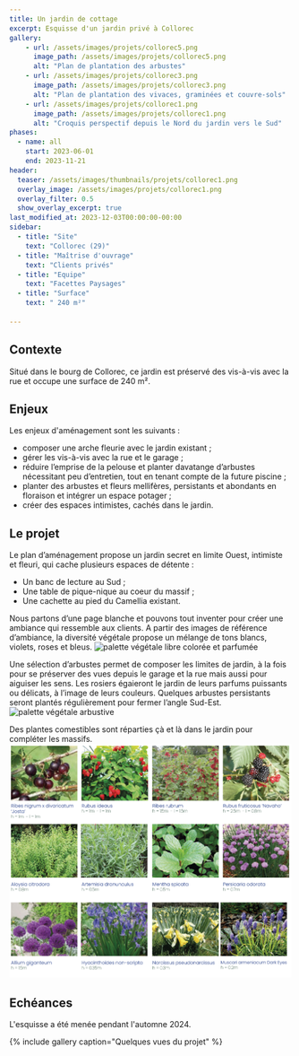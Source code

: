 ```yaml
---
title: Un jardin de cottage
excerpt: Esquisse d'un jardin privé à Collorec
gallery:
    - url: /assets/images/projets/collorec5.png
      image_path: /assets/images/projets/collorec5.png
      alt: "Plan de plantation des arbustes"
    - url: /assets/images/projets/collorec3.png
      image_path: /assets/images/projets/collorec3.png
      alt: "Plan de plantation des vivaces, graminées et couvre-sols"
    - url: /assets/images/projets/collorec1.png
      image_path: /assets/images/projets/collorec1.png
      alt: "Croquis perspectif depuis le Nord du jardin vers le Sud"
phases:
  - name: all
    start: 2023-06-01
    end: 2023-11-21
header:
  teaser: /assets/images/thumbnails/projets/collorec1.png
  overlay_image: /assets/images/projets/collorec1.png
  overlay_filter: 0.5
  show_overlay_excerpt: true
last_modified_at: 2023-12-03T00:00:00-00:00
sidebar:
  - title: "Site"
    text: "Collorec (29)"
  - title: "Maîtrise d'ouvrage"
    text: "Clients privés"
  - title: "Equipe"
    text: "Facettes Paysages"
  - title: "Surface"
    text: " 240 m²"

---
```

## Contexte

Situé dans le bourg de Collorec, ce jardin est préservé des vis-à-vis avec la rue et occupe une surface de 240 m².


## Enjeux

Les enjeux d'aménagement sont les suivants :
* composer une arche fleurie avec le jardin existant ; 
* gérer les vis-à-vis avec la rue et le garage ; 
* réduire l’emprise de la pelouse et planter davatange d’arbustes nécessitant peu d’entretien, tout en tenant compte de la future piscine ; 
* planter des arbustes et fleurs mellifères, persistants et abondants en floraison et intégrer un espace potager ; 
* créer des espaces intimistes, cachés dans le jardin.

## Le projet

Le plan d’aménagement propose un jardin secret en limite Ouest, intimiste et fleuri, qui cache plusieurs espaces de détente :
* Un banc de lecture au Sud ; 
* Une table de pique-nique au coeur du massif ; 
* Une cachette au pied du Camellia existant.

Nous partons d’une page blanche et pouvons tout inventer pour créer une ambiance qui ressemble aux clients. A partir des images de référence d’ambiance, la diversité végétale propose un mélange de tons blancs, violets, roses et bleus.
![palette végétale libre colorée et parfumée](/assets/images/projets/collorec2.png)

Une sélection d’arbustes permet de composer les limites de jardin, à la fois pour se préserver des vues depuis le garage et la rue mais aussi pour aiguiser les sens. 
Les rosiers égaieront le jardin de leurs parfums puissants ou délicats, à l’image de leurs couleurs. Quelques arbustes persistants seront plantés régulièrement pour fermer l’angle Sud-Est.
![palette végétale arbustive](/assets/images/projets/collorec4.png)

Des plantes comestibles sont réparties çà et là dans le jardin pour compléter les massifs.
![palette végétale arbustive](/assets/images/projets/collorec6.png)

## Echéances

L'esquisse a été menée pendant l'automne 2024.

{% include gallery caption="Quelques vues du projet" %}

